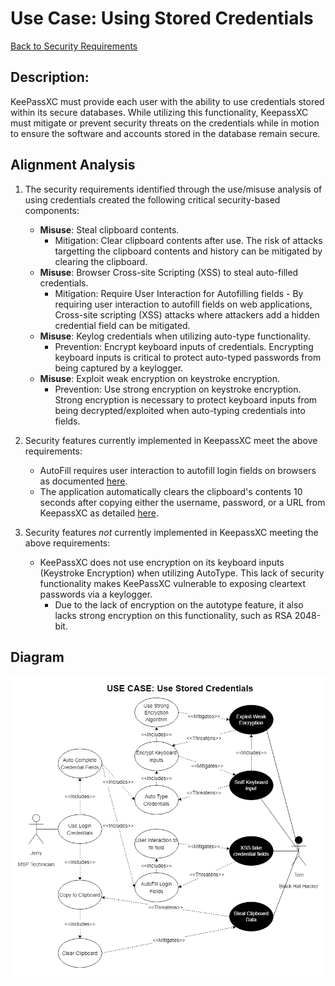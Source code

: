 # Use Case: Using Stored Credentials

[Back to Security Requirements](https://github.com/JCKelley-CYBR/CYBR-8420-SoftwareAssurance/blob/main/SecurityRequirements.md)

## Description:
KeePassXC must provide each user with the ability to use credentials stored within its secure databases. While utilizing this functionality, KeepassXC must mitigate or prevent security threats on the credentials while in motion to ensure the software and accounts stored in the database remain secure.
## Alignment Analysis
1. The security requirements identified through the use/misuse analysis of using credentials created the following critical security-based components:
    * **Misuse**: Steal clipboard contents.
        * Mitigation: Clear clipboard contents after use. The risk of attacks targetting the clipboard contents and history can be mitigated by clearing the clipboard.
    * **Misuse**: Browser Cross-site Scripting (XSS) to steal auto-filled credentials.
        * Mitigation: Require User Interaction for Autofilling fields - By requiring user interaction to autofill fields on web applications, Cross-site scripting (XSS) attacks where attackers add a hidden credential field can be mitigated.
    * **Misuse**: Keylog credentials when utilizing auto-type functionality.
        * Prevention: Encrypt keyboard inputs of credentials. Encrypting keyboard inputs is critical to protect auto-typed passwords from being captured by a keylogger.
    * **Misuse**: Exploit weak encryption on keystroke encryption.
        * Prevention: Use strong encryption on keystroke encryption. Strong encryption is necessary to protect keyboard inputs from being decrypted/exploited when auto-typing credentials into fields.

2. Security features currently implemented in KeepassXC meet the above requirements:
    * AutoFill requires user interaction to autofill login fields on browsers as documented [here](https://keepassxc.org/docs/KeePassXC_GettingStarted.html#_using_the_browser_extension).
    * The application automatically clears the clipboard's contents 10 seconds after copying either the username, password, or a URL from KeepassXC as detailed [here]().
3. Security features *not* currently implemented in KeepassXC meeting the above requirements:
    * KeePassXC does not use encryption on its keyboard inputs (Keystroke Encryption) when utilizing AutoType. This lack of security functionality makes KeePassXC vulnerable to exposing cleartext passwords via a keylogger.
        * Due to the lack of encryption on the autotype feature, it also lacks strong encryption on this functionality, such as RSA 2048-bit.

## Diagram
<img src="AutoType-UseCase.png">
